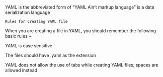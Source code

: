YAML is the abbreviated form of “YAML Ain’t markup language” is a data serialization language

``Rules for Creating YAML file``

When you are creating a file in YAML, you should remember the following basic rules −

YAML is case sensitive

The files should have .yaml as the extension

YAML does not allow the use of tabs while creating YAML files; spaces are allowed instead
